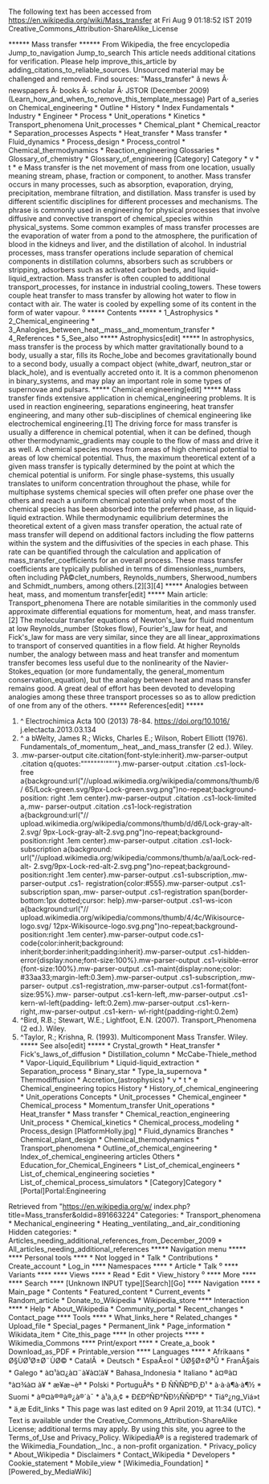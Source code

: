 The following text has been accessed from https://en.wikipedia.org/wiki/Mass_transfer at Fri Aug 9 01:18:52 IST 2019
Creative_Commons_Attribution-ShareAlike_License




















****** Mass transfer ******
From Wikipedia, the free encyclopedia
Jump_to_navigation Jump_to_search
 This article needs additional citations for verification. Please help improve_this_article by
 adding_citations_to_reliable_sources. Unsourced material may be challenged and removed.
 Find sources: "Mass_transfer" â news Â· newspapers Â· books Â· scholar Â· JSTOR (December
 2009)(Learn_how_and_when_to_remove_this_template_message)
Part of a_series on
Chemical_engineering
    * Outline
    * History
    * Index
Fundamentals
    * Industry
    * Engineer
    * Process
    * Unit_operations
    * Kinetics
    * Transport_phenomena
Unit_processes
    * Chemical_plant
    * Chemical_reactor
    * Separation_processes
Aspects
    * Heat_transfer
    * Mass transfer
    * Fluid_dynamics
    *
      Process_design
    * Process_control
    * Chemical_thermodynamics
    * Reaction_engineering
Glossaries
    * Glossary_of_chemistry
    * Glossary_of_engineering
[Category] Category
    * v
    * t
    * e
Mass transfer is the net movement of mass from one location, usually meaning
stream, phase, fraction or component, to another. Mass transfer occurs in many
processes, such as absorption, evaporation, drying, precipitation, membrane
filtration, and distillation. Mass transfer is used by different scientific
disciplines for different processes and mechanisms. The phrase is commonly used
in engineering for physical processes that involve diffusive and convective
transport of chemical_species within physical_systems.
Some common examples of mass transfer processes are the evaporation of water
from a pond to the atmosphere, the purification of blood in the kidneys and
liver, and the distillation of alcohol. In industrial processes, mass transfer
operations include separation of chemical components in distillation columns,
absorbers such as scrubbers or stripping, adsorbers such as activated carbon
beds, and liquid-liquid_extraction. Mass transfer is often coupled to
additional transport_processes, for instance in industrial cooling_towers.
These towers couple heat transfer to mass transfer by allowing hot water to
flow in contact with air. The water is cooled by expelling some of its content
in the form of water vapour.
⁰
***** Contents *****
    * 1_Astrophysics
    * 2_Chemical_engineering
    * 3_Analogies_between_heat,_mass,_and_momentum_transfer
    * 4_References
    * 5_See_also
***** Astrophysics[edit] *****
In astrophysics, mass transfer is the process by which matter gravitationally
bound to a body, usually a star, fills its Roche_lobe and becomes
gravitationally bound to a second body, usually a compact object (white_dwarf,
neutron_star or black_hole), and is eventually accreted onto it. It is a common
phenomenon in binary_systems, and may play an important role in some types of
supernovae and pulsars.
***** Chemical engineering[edit] *****
Mass transfer finds extensive application in chemical_engineering problems. It
is used in reaction engineering, separations engineering, heat transfer
engineering, and many other sub-disciplines of chemical engineering like
electrochemical engineering.[1]
The driving force for mass transfer is usually a difference in chemical
potential, when it can be defined, though other thermodynamic_gradients may
couple to the flow of mass and drive it as well. A chemical species moves from
areas of high chemical potential to areas of low chemical potential. Thus, the
maximum theoretical extent of a given mass transfer is typically determined by
the point at which the chemical potential is uniform. For single phase-systems,
this usually translates to uniform concentration throughout the phase, while
for multiphase systems chemical species will often prefer one phase over the
others and reach a uniform chemical potential only when most of the chemical
species has been absorbed into the preferred phase, as in liquid-liquid
extraction.
While thermodynamic equilibrium determines the theoretical extent of a given
mass transfer operation, the actual rate of mass transfer will depend on
additional factors including the flow patterns within the system and the
diffusivities of the species in each phase. This rate can be quantified through
the calculation and application of mass_transfer_coefficients for an overall
process. These mass transfer coefficients are typically published in terms of
dimensionless_numbers, often including PÃ©clet_numbers, Reynolds_numbers,
Sherwood_numbers and Schmidt_numbers, among others.[2][3][4]
***** Analogies between heat, mass, and momentum transfer[edit] *****
Main article: Transport_phenomena
There are notable similarities in the commonly used approximate differential
equations for momentum, heat, and mass transfer.[2] The molecular transfer
equations of Newton's_law for fluid momentum at low Reynolds_number (Stokes
flow), Fourier's_law for heat, and Fick's_law for mass are very similar, since
they are all linear_approximations to transport of conserved quantities in a
flow field. At higher Reynolds number, the analogy between mass and heat
transfer and momentum transfer becomes less useful due to the nonlinearity of
the Navier-Stokes_equation (or more fundamentally, the general_momentum
conservation_equation), but the analogy between heat and mass transfer remains
good. A great deal of effort has been devoted to developing analogies among
these three transport processes so as to allow prediction of one from any of
the others.
***** References[edit] *****
   1. ^ Electrochimica Acta 100 (2013) 78-84. https://doi.org/10.1016/
      j.electacta.2013.03.134
   2. ^ a bWelty, James R.; Wicks, Charles E.; Wilson, Robert Elliott (1976).
      Fundamentals_of_momentum,_heat,_and_mass_transfer (2 ed.). Wiley.
   3. .mw-parser-output cite.citation{font-style:inherit}.mw-parser-output
      .citation q{quotes:"\"""\"""'""'"}.mw-parser-output .citation .cs1-lock-
      free a{background:url("//upload.wikimedia.org/wikipedia/commons/thumb/6/
      65/Lock-green.svg/9px-Lock-green.svg.png")no-repeat;background-position:
      right .1em center}.mw-parser-output .citation .cs1-lock-limited a,.mw-
      parser-output .citation .cs1-lock-registration a{background:url("//
      upload.wikimedia.org/wikipedia/commons/thumb/d/d6/Lock-gray-alt-2.svg/
      9px-Lock-gray-alt-2.svg.png")no-repeat;background-position:right .1em
      center}.mw-parser-output .citation .cs1-lock-subscription a{background:
      url("//upload.wikimedia.org/wikipedia/commons/thumb/a/aa/Lock-red-alt-
      2.svg/9px-Lock-red-alt-2.svg.png")no-repeat;background-position:right
      .1em center}.mw-parser-output .cs1-subscription,.mw-parser-output .cs1-
      registration{color:#555}.mw-parser-output .cs1-subscription span,.mw-
      parser-output .cs1-registration span{border-bottom:1px dotted;cursor:
      help}.mw-parser-output .cs1-ws-icon a{background:url("//
      upload.wikimedia.org/wikipedia/commons/thumb/4/4c/Wikisource-logo.svg/
      12px-Wikisource-logo.svg.png")no-repeat;background-position:right .1em
      center}.mw-parser-output code.cs1-code{color:inherit;background:
      inherit;border:inherit;padding:inherit}.mw-parser-output .cs1-hidden-
      error{display:none;font-size:100%}.mw-parser-output .cs1-visible-error
      {font-size:100%}.mw-parser-output .cs1-maint{display:none;color:
      #33aa33;margin-left:0.3em}.mw-parser-output .cs1-subscription,.mw-parser-
      output .cs1-registration,.mw-parser-output .cs1-format{font-size:95%}.mw-
      parser-output .cs1-kern-left,.mw-parser-output .cs1-kern-wl-left{padding-
      left:0.2em}.mw-parser-output .cs1-kern-right,.mw-parser-output .cs1-kern-
      wl-right{padding-right:0.2em}
   4. ^Bird, R.B.; Stewart, W.E.; Lightfoot, E.N. (2007). Transport_Phenomena
      (2 ed.). Wiley.
   5. ^Taylor, R.; Krishna, R. (1993). Multicomponent Mass Transfer. Wiley.
***** See also[edit] *****
    * Crystal_growth
    * Heat_transfer
    * Fick's_laws_of_diffusion
    * Distillation_column
    * McCabe-Thiele_method
    * Vapor-Liquid_Equilibrium
    * Liquid-liquid_extraction
    * Separation_process
    * Binary_star
    * Type_Ia_supernova
    * Thermodiffusion
    * Accretion_(astrophysics)
    * v
    * t
    * e
Chemical_engineering topics
History             * History_of_chemical_engineering
                    * Unit_operations
Concepts            * Unit_processes
                    * Chemical_engineer
                    * Chemical_process
                    * Momentum_transfer
Unit_operations     * Heat_transfer
                    * Mass transfer
                    * Chemical_reaction_engineering
Unit_process        * Chemical_kinetics
                    * Chemical_process_modeling
                    * Process_design                      [PlatformHolly.jpg]
                    * Fluid_dynamics
Branches            * Chemical_plant_design
                    * Chemical_thermodynamics
                    * Transport_phenomena
                    * Outline_of_chemical_engineering
                    * Index_of_chemical_engineering
                      articles
Others              * Education_for_Chemical_Engineers
                    * List_of_chemical_engineers
                    * List_of_chemical_engineering
                      societies
                    * List_of_chemical_process_simulators
    * [Category]Category
    * [Portal]Portal:Engineering

Retrieved from "https://en.wikipedia.org/w/
index.php?title=Mass_transfer&oldid=891663224"
Categories:
    * Transport_phenomena
    * Mechanical_engineering
    * Heating,_ventilating,_and_air_conditioning
Hidden categories:
    * Articles_needing_additional_references_from_December_2009
    * All_articles_needing_additional_references
***** Navigation menu *****
**** Personal tools ****
    * Not logged in
    * Talk
    * Contributions
    * Create_account
    * Log_in
**** Namespaces ****
    * Article
    * Talk
⁰
**** Variants ****
**** Views ****
    * Read
    * Edit
    * View_history
⁰
**** More ****
**** Search ****
[Unknown INPUT type][Search][Go]
**** Navigation ****
    * Main_page
    * Contents
    * Featured_content
    * Current_events
    * Random_article
    * Donate_to_Wikipedia
    * Wikipedia_store
**** Interaction ****
    * Help
    * About_Wikipedia
    * Community_portal
    * Recent_changes
    * Contact_page
**** Tools ****
    * What_links_here
    * Related_changes
    * Upload_file
    * Special_pages
    * Permanent_link
    * Page_information
    * Wikidata_item
    * Cite_this_page
**** In other projects ****
    * Wikimedia_Commons
**** Print/export ****
    * Create_a_book
    * Download_as_PDF
    * Printable_version
**** Languages ****
    * Afrikaans
    * Ø§ÙØ¹Ø±Ø¨ÙØ©
    * CatalÃ 
    * Deutsch
    * EspaÃ±ol
    * ÙØ§Ø±Ø³Û
    * FranÃ§ais
    * Galego
    * à¤¹à¤¿à¤¨à¥à¤¦à¥
    * Bahasa_Indonesia
    * Italiano
    * à¤®à¤°à¤¾à¤ à¥
    * æ¥æ¬èª
    * Polski
    * PortuguÃªs
    * Ð ÑÑÑÐºÐ¸Ð¹
    * à·à·à¶à·à¶½
    * Suomi
    * à®¤à®®à®¿à®´à¯
    * à¹à¸à¸¢
    * Ð£ÐºÑÐ°ÑÐ½ÑÑÐºÐ°
    * Tiáº¿ng_Viá»t
    * ä¸­æ
Edit_links
    * This page was last edited on 9 April 2019, at 11:34 (UTC).
    * Text is available under the Creative_Commons_Attribution-ShareAlike
      License; additional terms may apply. By using this site, you agree to the
      Terms_of_Use and Privacy_Policy. WikipediaÂ® is a registered trademark of
      the Wikimedia_Foundation,_Inc., a non-profit organization.
    * Privacy_policy
    * About_Wikipedia
    * Disclaimers
    * Contact_Wikipedia
    * Developers
    * Cookie_statement
    * Mobile_view
    * [Wikimedia_Foundation]
    * [Powered_by_MediaWiki]
